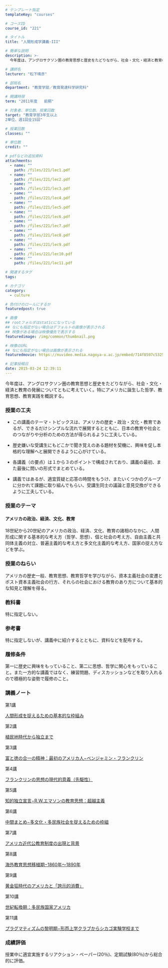 ```yaml
---
# テンプレート指定
templateKey: "courses"

# コースID
course_id: "221"

# タイトル
title: "人間形成学講義-III"

# 簡単な説明
description: >-
  今年度は、アングロサクソン圏の教育思想と歴史をたどりながら、社会・文化・経済と教育の発展についてともに考えていく。特にアメリカに誕生した哲学、教育思想、教育実践を概説する。...

# 講師名
lecturer: "松下晴彦"

# 部局名
department: "教育学部／教育発達科学研究科"

# 開講時限
term: "2011年度	前期"

# 対象者、単位数、授業回数
target: "教育学部3年生以上
2単位、週1回全15回"

# 授業回数
classes: ""

# 単位数
credit: ""

# pdfなどの追加資料
attachments: 
  - name: "" 
    path: /files/221/lec1.pdf
  - name: "" 
    path: /files/221/lec2.pdf
  - name: "" 
    path: /files/221/lec3.pdf
  - name: "" 
    path: /files/221/lec4.pdf
  - name: "" 
    path: /files/221/lec5.pdf
  - name: "" 
    path: /files/221/lec6.pdf
  - name: "" 
    path: /files/221/lec7.pdf
  - name: "" 
    path: /files/221/lec8.pdf
  - name: "" 
    path: /files/221/lec9.pdf
  - name: "" 
    path: /files/221/lec10.pdf
  - name: "" 
    path: /files/221/lec11.pdf

# 関連するタグ
tags:

# カテゴリ
category:
  - culture

# 色付けのロールにするか
featuredpost: true

# 画像
## rootフォルダはstaticになっている
## なにも指定がない場合はデフォルトの画像が表示される
## 映像がある場合は映像優先で表示する
featuredimage: /img/common/thumbnail.png

# 映像のURL
## なにも指定がない場合は画像が表示される
featuredmovie: https://nuvideo.media.nagoya-u.ac.jp/embed/714f8597c5325516c2c89e7890708bea46f4cfad

# 記事投稿日
date: 2015-03-24 12:39:11
---
```


今年度は、アングロサクソン圏の教育思想と歴史をたどりながら、社会・文化・経済と教育の発展についてともに考えていく。特にアメリカに誕生した哲学、教育思想、教育実践を概説する。

### 授業の工夫

* この講義のテーマ・トピックスは、アメリカの歴史・政治・文化・教育であるが、できるだけシンプルな流れで展開するとともに、日本の教育や社会とのつながりや分析のための方法が得られるように工夫している。

* 歴史嫌いな受講生にもどこかで聞き覚えのある題材を契機に、興味を促し本格的な理解へと展開できるように心がけている。

* 各講義（の要点）は１から３のポイントで構成されており、講義の最初、また最後に問いの形式でまとめている。

* 講義ではあるが、適宜質疑と応答の時間をもうけ、またいくつかのグループに分かれて課題に取り組んでもらい、受講生同士の議論と意見交換ができるように工夫している。

### 授業のテーマ

#### アメリカの政治、経済、文化、教育

18世紀から20世紀のアメリカの政治、経済、文化、教育の諸相のなかに、人間形成に関する基本的な考え方（哲学、思想）、個と社会の考え方、自由主義と共同体主義の対立、普遍主義的な考え方と多文化主義的な考え方、国家の捉え方などを学ぶ。

### 授業のねらい

アメリカの歴史一般、教育思想、教育哲学を学びながら、資本主義社会の変遷とポスト資本主義社会の行方、それらの社会における教育のあり方について基本的な知見と理解を得る。

### 教科書

特に指定しない。

### 参考書

特に指定しないが、講義中に紹介するとともに、資料などを配布する。

### 履修条件

第一に歴史に興味をもっていること、第二に思想、哲学に関心をもっていること。また一方的な講義ではなく、練習問題、ディスカッションなどを取り入れるので積極的な姿勢で履修のこと。

### 講義ノート

第1講

[人間形成を捉えるための基本的な枠組み](/files/221/lec1.pdf) 

第2講

[植民地時代から独立まで](/files/221/lec2.pdf) 

第3講

[富と徳の合一の精神：最初のアメリカ人−ベンジャミン・フランクリン](/files/221/lec3.pdf) 

第4講

[フランクリンの思想の現代的意義（先駆性）](/files/221/lec4.pdf) 

第5講

[知的独立宣言−R.W.エマソンの教育思想：超越主義](/files/221/lec5.pdf) 

第6講

[中間まとめ−多文化・多民族社会を捉えるための枠組](/files/221/lec6.pdf) 

第7講

[アメリカ近代公教育制度の出現と背景](/files/221/lec7.pdf) 

第8講

[海外教育思想移植期−1860年〜1890年](/files/221/lec8.pdf) 

第9講

[黄金狂時代のアメリカと「誇示的消費」](/files/221/lec9.pdf) 

第10講

[世紀転換期：多民族国家アメリカ](/files/221/lec10.pdf) 

第11講

[プラグマティズムの黎明期−形而上学クラブからシカゴ実験学校まで](/files/221/lec11.pdf) 

### 成績評価

授業中に適宜実施するリアクション・ペーパー(20％)、定期試験(80％)から総合的に評価。


